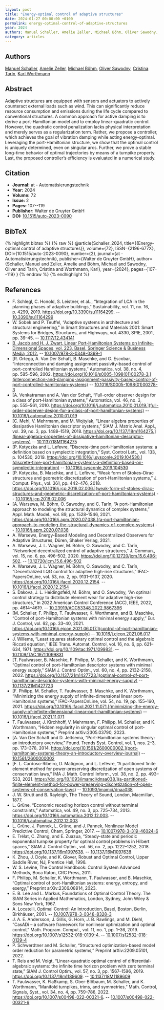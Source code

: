```yaml
---
layout: post
title: "Energy-optimal control of adaptive structures"
date: 2024-01-27 00:00:00 +0100
permalink: energy-optimal-control-of-adaptive-structures
year: 2024
authors: Manuel Schaller, Amelie Zeller, Michael Böhm, Oliver Sawodny, Cristina Tarín, Karl Worthmann
category: articles
---
```

 
## Authors
[Manuel Schaller](authors/manuel_schaller), [Amelie Zeller](authors/amelie_zeller), [Michael Böhm](authors/michael_bohm), [Oliver Sawodny](authors/oliver_sawodny), [Cristina Tarín](authors/cristina_tarín), [Karl Worthmann](authors/karl_worthmann)
 
## Abstract
Adaptive structures are equipped with sensors and actuators to actively counteract external loads such as wind. This can significantly reduce resource consumption and emissions during the life cycle compared to conventional structures. A common approach for active damping is to derive a port-Hamiltonian model and to employ linear-quadratic control. However, the quadratic control penalization lacks physical interpretation and merely serves as a regularization term. Rather, we propose a controller, which achieves the goal of vibration damping while acting energy-optimal. Leveraging the port-Hamiltonian structure, we show that the optimal control is uniquely determined, even on singular arcs. Further, we prove a stable long-time behavior of optimal trajectories by means of a turnpike property. Last, the proposed controller’s efficiency is evaluated in a numerical study.
 
## Citation
- **Journal:** at - Automatisierungstechnik
- **Year:** 2024
- **Volume:** 72
- **Issue:** 2
- **Pages:** 107--119
- **Publisher:** Walter de Gruyter GmbH
- **DOI:** [10.1515/auto-2023-0090](https://doi.org/10.1515/auto-2023-0090)
 
## BibTeX
{% highlight bibtex %}
{% raw %}
@article{Schaller_2024,
  title={{Energy-optimal control of adaptive structures}},
  volume={72},
  ISSN={2196-677X},
  DOI={10.1515/auto-2023-0090},
  number={2},
  journal={at - Automatisierungstechnik},
  publisher={Walter de Gruyter GmbH},
  author={Schaller, Manuel and Zeller, Amelie and Böhm, Michael and Sawodny, Oliver and Tarín, Cristina and Worthmann, Karl},
  year={2024},
  pages={107--119}
}
{% endraw %}
{% endhighlight %}
 
## References
- F. Schlegl, C. Honold, S. Leistner, et al.., “Integration of LCA in the planning phases of adaptive buildings,” Sustainability, vol. 11, no. 16, p. 4299, 2019. https://doi.org/10.3390/su11164299. -- [10.3390/su11164299](https://doi.org/10.3390/su11164299)
- W. Sobek and P. Teuffel, “Adaptive systems in architecture and structural engineering,” in Smart Structures and Materials 2001: Smart Systems for Bridges, Structures, and Highways, vol. 4330, SPIE, 2001, pp. 36–45. -- [10.1117/12.434141](https://doi.org/10.1117/12.434141)
- [B. Jacob and H. J. Zwart, Linear Port-Hamiltonian Systems on Infinite-Dimensional Spaces, vol. 223, Basel, Springer Science & Business Media, 2012.](linear-port-hamiltonian-systems-on-infinite-dimensional-spaces) -- [10.1007/978-3-0348-0399-1](https://doi.org/10.1007/978-3-0348-0399-1)
- [R. Ortega, A. Van Der Schaft, B. Maschke, and G. Escobar, “Interconnection and damping assignment passivity-based control of port-controlled Hamiltonian systems,” Automatica, vol. 38, no. 4, pp. 585–596, 2002. https://doi.org/10.1016/s0005-1098(01)00278-3.](interconnection-and-damping-assignment-passivity-based-control-of-port-controlled-hamiltonian-systems) -- [10.1016/S0005-1098(01)00278-3](https://doi.org/10.1016/S0005-1098(01)00278-3)
- [A. Venkatraman and A. Van der Schaft, “Full-order observer design for a class of port-Hamiltonian systems,” Automatica, vol. 46, no. 3, pp. 555–561, 2010. https://doi.org/10.1016/j.automatica.2010.01.019.](full-order-observer-design-for-a-class-of-port-hamiltonian-systems) -- [10.1016/j.automatica.2010.01.019](https://doi.org/10.1016/j.automatica.2010.01.019)
- [C. Mehl, V. Mehrmann, and M. Wojtylak, “Linear algebra properties of dissipative Hamiltonian descriptor systems,” SIAM J. Matrix Anal. Appl., vol. 39, no. 3, pp. 1489–1519, 2018. https://doi.org/10.1137/18m1164275.](linear-algebra-properties-of-dissipative-hamiltonian-descriptor-systems) -- [10.1137/18M1164275](https://doi.org/10.1137/18M1164275)
- [P. Kotyczka and L. Lefevre, “Discrete-time port-Hamiltonian systems: a definition based on symplectic integration,” Syst. Control Lett., vol. 133, p. 104530, 2019. https://doi.org/10.1016/j.sysconle.2019.104530.](discrete-time-port-hamiltonian-systems-a-definition-based-on-symplectic-integration) -- [10.1016/j.sysconle.2019.104530](https://doi.org/10.1016/j.sysconle.2019.104530)
- [P. Kotyczka, B. Maschke, and L. Lefèvre, “Weak form of Stokes–Dirac structures and geometric discretization of port-Hamiltonian systems,” J. Comput. Phys., vol. 361, pp. 442–476, 2018. https://doi.org/10.1016/j.jcp.2018.02.006.](weak-form-of-stokes-dirac-structures-and-geometric-discretization-of-port-hamiltonian-systems) -- [10.1016/j.jcp.2018.02.006](https://doi.org/10.1016/j.jcp.2018.02.006)
- [A. Warsewa, M. Böhm, O. Sawodny, and C. Tarín, “A port-Hamiltonian approach to modeling the structural dynamics of complex systems,” Appl. Math. Model., vol. 89, pp. 1528–1546, 2021. https://doi.org/10.1016/j.apm.2020.07.038.](a-port-hamiltonian-approach-to-modeling-the-structural-dynamics-of-complex-systems) -- [10.1016/j.apm.2020.07.038](https://doi.org/10.1016/j.apm.2020.07.038)
- A. Warsewa, Energy-Based Modeling and Decentralized Observers for Adaptive Structures, Düren, Shaker Verlag, 2021.
- A. Warsewa, J. L. Wagner, M. Böhm, O. Sawodny, and C. Tarín, “Networked decentralized control of adaptive structures,” J. Commun., vol. 15, no. 6, pp. 496–502, 2020. https://doi.org/10.12720/jcm.15.6.496-502. -- [10.12720/jcm.15.6.496-502](https://doi.org/10.12720/jcm.15.6.496-502)
- A. Warsewa, J. L. Wagner, M. Böhm, O. Sawodny, and C. Tarín, “Decentralized LQG control for adaptive high-rise structures,” IFAC-PapersOnLine, vol. 53, no. 2, pp. 9131–9137, 2020. https://doi.org/10.1016/j.ifacol.2020.12.2154. -- [10.1016/j.ifacol.2020.12.2154](https://doi.org/10.1016/j.ifacol.2020.12.2154)
- S. Dakova, J. L. Heidingsfeld, M. Böhm, and O. Sawodny, “An optimal control strategy to distribute element wear for adaptive high-rise structures,” in 2022 American Control Conference (ACC), IEEE, 2022, pp. 4614–4619. -- [10.23919/ACC53348.2022.9867396](https://doi.org/10.23919/ACC53348.2022.9867396)
- [M. Schaller, F. Philipp, T. Faulwasser, K. Worthmann, and B. Maschke, “Control of port-Hamiltonian systems with minimal energy supply,” Eur. J. Control, vol. 62, pp. 33–40, 2021. https://doi.org/10.1016/j.ejcon.2021.06.017.](control-of-port-hamiltonian-systems-with-minimal-energy-supply) -- [10.1016/j.ejcon.2021.06.017](https://doi.org/10.1016/j.ejcon.2021.06.017)
- J. Willems, “Least squares stationary optimal control and the algebraic Riccati equation,” IEEE Trans. Automat. Control, vol. 16, no. 6, pp. 621–634, 1971. https://doi.org/10.1109/tac.1971.1099831. -- [10.1109/TAC.1971.1099831](https://doi.org/10.1109/TAC.1971.1099831)
- [T. Faulwasser, B. Maschke, F. Philipp, M. Schaller, and K. Worthmann, “Optimal control of port-Hamiltonian descriptor systems with minimal energy supply,” SIAM J. Control Optim., vol. 60, no. 4, pp. 2132–2158, 2022. https://doi.org/10.1137/21m1427723.](optimal-control-of-port-hamiltonian-descriptor-systems-with-minimal-energy-supply) -- [10.1137/21M1427723](https://doi.org/10.1137/21M1427723)
- [F. Philipp, M. Schaller, T. Faulwasser, B. Maschke, and K. Worthmann, “Minimizing the energy supply of infinite-dimensional linear port-Hamiltonian systems,” IFAC-PapersOnLine, vol. 54, no. 19, pp. 155–160, 2021. https://doi.org/10.1016/j.ifacol.2021.11.071.](minimizing-the-energy-supply-of-infinite-dimensional-linear-port-hamiltonian-systems) -- [10.1016/j.ifacol.2021.11.071](https://doi.org/10.1016/j.ifacol.2021.11.071)
- T. Faulwasser, J. Kirchhoff, V. Mehrmann, F. Philipp, M. Schaller, and K. Worthmann, “Hidden regularity in singular optimal control of port-Hamiltonian systems,” Preprint arXiv:2305.03790, 2023.
- [A. Van Der Schaft and D. Jeltsema, “Port-Hamiltonian systems theory: an introductory overview,” Found. Trends Syst. Control, vol. 1, nos. 2–3, pp. 173–378, 2014. https://doi.org/10.1561/2600000002.](port-hamiltonian-systems-theory-an-introductory-overview-journal) -- [10.1561/2600000002](https://doi.org/10.1561/2600000002)
- [F. L. Cardoso-Ribeiro, D. Matignon, and L. Lefèvre, “A partitioned finite element method for power-preserving discretization of open systems of conservation laws,” IMA J. Math. Control Inform., vol. 38, no. 2, pp. 493–533, 2021. https://doi.org/10.1093/imamci/dnaa038.](a-partitioned-finite-element-method-for-power-preserving-discretization-of-open-systems-of-conservation-laws) -- [10.1093/imamci/dnaa038](https://doi.org/10.1093/imamci/dnaa038)
- J. W. Strutt and B. Rayleigh, The Theory of Sound, London, Macmillan, 1877.
- L. Grüne, “Economic receding horizon control without terminal constraints,” Automatica, vol. 49, no. 3, pp. 725–734, 2013. https://doi.org/10.1016/j.automatica.2012.12.003. -- [10.1016/j.automatica.2012.12.003](https://doi.org/10.1016/j.automatica.2012.12.003)
- L. Grüne, J. Pannek, L. Grüne, and J. Pannek, Nonlinear Model Predictive Control, Cham, Springer, 2017. -- [10.1007/978-3-319-46024-6](https://doi.org/10.1007/978-3-319-46024-6)
- E. Trélat, C. Zhang, and E. Zuazua, “Steady-state and periodic exponential turnpike property for optimal control problems in Hilbert spaces,” SIAM J. Control Optim., vol. 56, no. 2, pp. 1222–1252, 2018. https://doi.org/10.1137/16m1097638. -- [10.1137/16M1097638](https://doi.org/10.1137/16M1097638)
- K. Zhou, J. Doyle, and K. Glover, Robust and Optimal Control, Upper Saddle River, NJ, Prentice Hall, 1996.
- W. S. Levine, The Control Handbook: Control System Advanced Methods, Boca Raton, CRC Press, 2011.
- F. Philipp, M. Schaller, K. Worthmann, T. Faulwasser, and B. Maschke, “Optimal control of port-Hamiltonian systems: energy, entropy, and exergy,” Preprint arXiv:2306.08914, 2023.
- E. B. Lee and L. Markus, Foundations of Optimal Control Theory. The SIAM Series in Applied Mathematics, London, Sydney, John Wiley & Sons New York, 1967.
- A. Locatelli, Optimal Control: An Introduction, Basel, Boston, Berlin, Birkhäuser, 2001. -- [10.1007/978-3-0348-8328-3](https://doi.org/10.1007/978-3-0348-8328-3)
- J. A. E. Andersson, J. Gillis, G. Horn, J. B. Rawlings, and M. Diehl, “CasADi – a software framework for nonlinear optimization and optimal control,” Math. Program. Comput., vol. 11, no. 1, pp. 1–36, 2019. https://doi.org/10.1007/s12532-018-0139-4. -- [10.1007/s12532-018-0139-4](https://doi.org/10.1007/s12532-018-0139-4)
- P. Schwerdtner and M. Schaller, “Structured optimization-based model order reduction for parametric systems,” Preprint arXiv:2209.05101, 2022.
- T. Reis and M. Voigt, “Linear-quadratic optimal control of differential-algebraic systems: the infinite time horizon problem with zero terminal state,” SIAM J. Control Optim., vol. 57, no. 3, pp. 1567–1596, 2019. https://doi.org/10.1137/18m1189609. -- [10.1137/18M1189609](https://doi.org/10.1137/18M1189609)
- T. Faulwasser, K. Flaßkamp, S. Ober-Blöbaum, M. Schaller, and K. Worthmann, “Manifold turnpikes, trims, and symmetries,” Math. Control, Signals, Syst., vol. 34, no. 4, pp. 759–788, 2022. https://doi.org/10.1007/s00498-022-00321-6. -- [10.1007/s00498-022-00321-6](https://doi.org/10.1007/s00498-022-00321-6)

